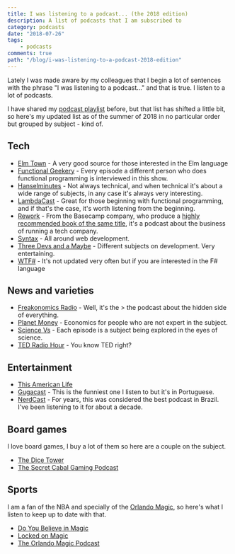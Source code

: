 ```yaml
---
title: I was listening to a podcast... (the 2018 edition)
description: A list of podcasts that I am subscribed to
category: podcasts
date: "2018-07-26"
tags: 
    - podcasts
comments: true
path: "/blog/i-was-listening-to-a-podcast-2018-edition"
---
```


Lately I was made aware by my colleagues that I begin a lot of sentences with the phrase "I was listening to a podcast..." and that is true. I listen to a lot of podcasts.

I have shared my [podcast playlist](/blog/2015/10/06/whats-on-my-playlist-podcasts-i-listen-to) before, but that list has shifted a little bit, so here's my updated list as of the summer of 2018 in no particular order but grouped by subject - kind of.

## Tech

-   [Elm Town](https://www.elmtown.audio/) - A very good source for those interested in the Elm language
-   [Functional Geekery](https://www.functionalgeekery.com/) - Every episode a different person who does functional programming is interviewed in this show.
-   [Hanselminutes](https://hanselminutes.com/) - Not always technical, and when technical it's about a wide range of subjects, in any case it's always very interesting.
-   [LambdaCast](https://lambdacast.com) - Great for those beginning with functional programming, and if that's the case, it's worth listening from the beginning.
-   [Rework](https://rework.fm/) - From the Basecamp company, who produce a [highly recommended book of the same title](https://amzn.to/2LEsFuo), it's a podcast about the business of running a tech company.
-   [Syntax](https://syntax.fm/) - All around web development.
-   [Three Devs and a Maybe](http://threedevsandamaybe.com/) - Different subjects on development. Very entertaining.
-   [WTF#](https://wtfsharp.net/) - It's not updated very often but if you are interested in the F# language

## News and varieties

-   [Freakonomics Radio](http://freakonomics.com/) - Well, it's the > the podcast about the hidden side of everything.
-   [Planet Money](https://www.npr.org/sections/money/) - Economics for people who are not expert in the subject.
-   [Science Vs](https://www.gimletmedia.com/science-vs/) - Each episode is a subject being explored in the eyes of science.
-   [TED Radio Hour](https://www.npr.org/podcasts/510298/ted-radio-hour) - You know TED right?

## Entertainment

-   [This American Life](https://www.thisamericanlife.org/)
-   [Gugacast](https://gugacast.com/) - This is the funniest one I listen to but it's in Portuguese.
-   [NerdCast](https://jovemnerd.com.br/nerdcast/) - For years, this was considered the best podcast in Brazil. I've been listening to it for about a decade.

## Board games

I love board games, I buy a lot of them so here are a couple on the subject.

-   [The Dice Tower](http://www.dicetower.com/game-podcast/dice-tower)
-   [The Secret Cabal Gaming Podcast](http://www.thesecretcabal.com/)

## Sports

I am a fan of the NBA and specially of the [Orlando Magic](http://orlandomagic.com), so here's what I listen to keep up to date with that.

-   [Do You Believe in Magic](https://podtail.com/en/podcast/do-you-believe-in-magic/)
-   [Locked on Magic](https://www.lockedonmagic.com/)
-   [The Orlando Magic Podcast](http://www.orlandomagicpodcast.com/)
